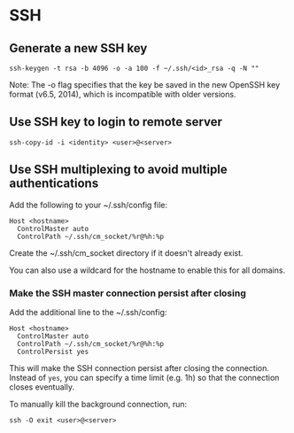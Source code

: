 # SSH

## Generate a new SSH key

```
ssh-keygen -t rsa -b 4096 -o -a 100 -f ~/.ssh/<id>_rsa -q -N ""
```

Note: The -o flag specifies that the key be saved in the new OpenSSH key format
(v6.5, 2014), which is incompatible with older versions.


## Use SSH key to login to remote server

```
ssh-copy-id -i <identity> <user>@<server>
```

## Use SSH multiplexing to avoid multiple authentications

Add the following to your ~/.ssh/config file:

```
Host <hostname>
  ControlMaster auto
  ControlPath ~/.ssh/cm_socket/%r@%h:%p
```

Create the ~/.ssh/cm_socket directory if it doesn't already exist.

You can also use a wildcard for the hostname to enable this for all domains.

### Make the SSH master connection persist after closing

Add the additional line to the ~/.ssh/config:

```
Host <hostname>
  ControlMaster auto
  ControlPath ~/.ssh/cm_socket/%r@%h:%p
  ControlPersist yes
```

This will make the SSH connection persist after closing the connection. Instead
of `yes`, you can specify a time limit (e.g. 1h) so that the connection closes
eventually.

To manually kill the background connection, run:
```
ssh -O exit <user>@<server>
```
